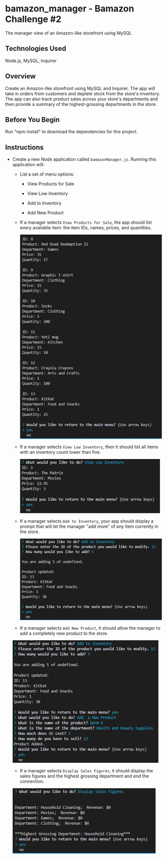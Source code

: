 # bamazon_manager - Bamazon Challenge #2
The manager view of an Amazon-like storefront using MySQL

## Technologies Used
Node.js, MySQL, Inquirer

## Overview

Create an Amazon-like storefront using MySQL and Inquirer. The app will take in orders from customers and deplete stock from the store's inventory. The app  can also track product sales across your store's departments and then provide a summary of the highest-grossing departments in the store.

## Before You Begin

Run "npm install" to download the dependencies for this project.

## Instructions

* Create a new Node application called `bamazonManager.js`. Running this application will:

  * List a set of menu options:

    * View Products for Sale
    
    * View Low Inventory
    
    * Add to Inventory
    
    * Add New Product

  * If a manager selects `View Products for Sale`, the app should list every available item: the item IDs, names, prices, and quantities.

    ![images](./assets/images/viewAll.JPG)

  * If a manager selects `View Low Inventory`, then it should list all items with an inventory count lower than five.

    ![images](./assets/images/lowInventory.JPG)

  * If a manager selects `Add to Inventory`, your app should display a prompt that will let the manager "add more" of any item currently in the store.

    ![image](./assets/images/addToInventory.JPG)

  * If a manager selects `Add New Product`, it should allow the manager to add a completely new product to the store.

  ![image](./assets/images/addNewProduct.JPG)

  * If a manager selects `Display Sales Figures`, it should display the sales figures and the highest grossing department and end the connection.

  ![image](./assets/images/displaySalesFigures.JPG)

